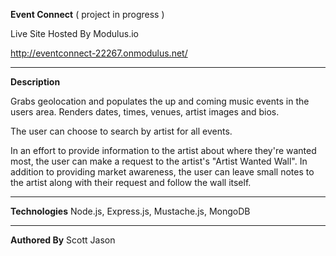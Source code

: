 **Event Connect** ( project in progress )

Live Site Hosted By Modulus.io 

http://eventconnect-22267.onmodulus.net/

-----------------------------------------------------------------------

**Description**

Grabs geolocation and populates the up and coming music events in the users area. Renders dates, times, venues, artist images and bios.

The user can choose to search by artist for all events.

In an effort to provide information to the artist about where they're wanted most, the user can make a request to the artist's "Artist Wanted Wall". In addition to providing market awareness, the user can leave small notes to the artist along with their request and follow the wall itself.

-----------------------------------------------------------------------

**Technologies**
Node.js, Express.js, Mustache.js, MongoDB

-----------------------------------------------------------------------

**Authored By**
Scott Jason
